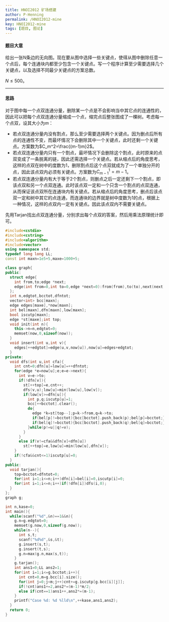 ```yaml
---
title: HNOI2012 矿场搭建
author: P-Henning
permalink: /HNOI2012-mine
key: HNOI2012-mine
tags: [题目, 图论]
---
```


#### 题目大意

给出一张$N$条边的无向图。现在要从图中选择一些关键点，使得从图中删除任意一个点后，每个连通块内都至少包含一个关键点。写一个程序计算至少需要选择几个关键点，以及选择不同最少关键点的方案总数。

$N\leqslant 500$。

<!--more-->

---

#### 思路

对于图中每一个点双连通分量，删除某一个点是不会影响当中其它点的连通性的，因此可以把每个点双连通分量缩成一个点，缩完点后整张图成了一棵树。考虑每一个点双，设其大小为$m$：

- 若点双连通分量内没有割点，那么至少需要选择两个关键点。因为删点后所有点的连通性不变，而最坏情况下会删除其中一个关键点，此时还剩一个关键点。方案数为$C_m^2=\frac{(m-1)m}2$。
- 若点双连通分量内只有一个割点，最坏情况下会删除这个割点，此时原来的点双变成了一条脱离的链，因此还需选择一个关键点。若从缩点后的角度思考，这样的点双在树中的度数为$1$，删除割点后这个点双就成为了一个单独分开的点，因此该点双内必须有关键点。方案数为$C_{m-1}^1=m-1$。
- 若点双连通分量内有大于等于$2$个割点，则删点之后一定还剩下一个割点，即该点双和另一个点双连通。此时该点双一定和一个只含一个割点的点双连通，从而保证该点双所在连通块内有关键点。若从缩点后的角度思考，删点后该点双一定和树中其它的点连通，而连通块的边界就是树中度数为$1$的点，根据上一种情况，这样的点双内一定有关键点。因此该点双内不需要关键点。

先用Tarjan找出点双连通分量，分别求出每个点双的答案，然后用乘法原理统计即可。

```cpp
#include<cstdio>
#include<cstring>
#include<algorithm>
#include<vector>
using namespace std;
typedef long long LL;
const int maxn=1e5+5,maxe=1000+5;

class graph{
public:
  struct edge{
    int from,to;edge *next;
    edge(int from=0,int to=0,edge *next=0):from(from),to(to),next(next){}
  };
  int n,edgtot,bcctot,dfntot;
  vector<int> bcc[maxn];
  edge edges[maxe],*now[maxn];
  int bel[maxn],dfn[maxn],low[maxn];
  bool iscutp[maxn];
  edge *st[maxe];int top;
  void init(int n){
    this->n=n,edgtot=0;
    memset(now,0,sizeof(now));
  }
  void insert(int u,int v){
    edges[++edgtot]=edge(u,v,now[u]),now[u]=edges+edgtot;
  }
private:
  void dfs(int u,int cfa){
    int cnt=0;dfn[u]=low[u]=++dfntot;
    for(edge *e=now[u];e;e=e->next){
      int v=e->to;
      if(!dfn[v]){
        st[++top]=e,cnt++;
        dfs(v,u);low[u]=min(low[u],low[v]);
        if(low[v]>=dfn[u]){
          int p,q;iscutp[u]=1;
          bcc[++bcctot].clear();
          do{
            edge *k=st[top--];p=k->from,q=k->to;
            if(bel[p]!=bcctot){bcc[bcctot].push_back(p);bel[p]=bcctot;}
            if(bel[q]!=bcctot){bcc[bcctot].push_back(q);bel[q]=bcctot;}
          }while(p!=u||q!=v);
        }
      }
      else if(v!=cfa&&dfn[v]<dfn[u])
        st[++top]=e,low[u]=min(low[u],dfn[v]);
    }
    if(!cfa&&cnt<=1)iscutp[u]=0;
  }
public:
  void tarjan(){
    top=bcctot=dfntot=0;
    for(int i=1;i<=n;i++)dfn[i]=bel[i]=0,iscutp[i]=0;
    for(int i=1;i<=n;i++)if(!dfn[i])dfs(i,0);
  }
};
graph g;

int n,kase=0;
int main(){
  while(scanf("%d",&n)==1&&n){
    g.n=g.edgtot=0;
    memset(g.now,0,sizeof(g.now));
    while(n--){
      int s,t;
      scanf("%d%d",&s,&t);
      g.insert(s,t);
      g.insert(t,s);
      g.n=max(g.n,max(s,t));
    }
    g.tarjan();
    int ans1=0;LL ans2=1;
    for(int i=1;i<=g.bcctot;i++){
      int cnt=0,m=g.bcc[i].size();
      for(int j=0;j<m;j++)cnt+=g.iscutp[g.bcc[i][j]];
      if(!cnt)ans1+=2,ans2*=(m-1)*m/2;
      else if(cnt==1)ans1++,ans2*=(m-1);
    }
    printf("Case %d: %d %lld\n",++kase,ans1,ans2);
  }
  return 0;
}
```
